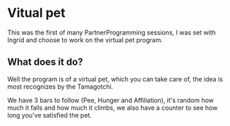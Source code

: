 # Vitual pet

This was the first of many PartnerProgramming sessions, I was set with Ingrid and choose to work
on the virtual pet program.

## What does it do?

Well the program is of a virtual pet, which you can take care of,
the idea is most recognizes by the Tamagotchi.

We have 3 bars to follow (Pee, Hunger and Affiliation), it's random how much it falls and
how much it climbs, we also have a counter to see how long you've satisfied the pet.

